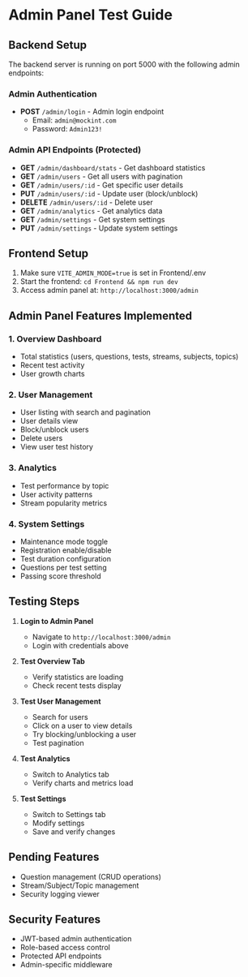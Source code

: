 # Admin Panel Test Guide

## Backend Setup
The backend server is running on port 5000 with the following admin endpoints:

### Admin Authentication
- **POST** `/admin/login` - Admin login endpoint
  - Email: `admin@mockint.com`
  - Password: `Admin123!`

### Admin API Endpoints (Protected)
- **GET** `/admin/dashboard/stats` - Get dashboard statistics
- **GET** `/admin/users` - Get all users with pagination
- **GET** `/admin/users/:id` - Get specific user details
- **PUT** `/admin/users/:id` - Update user (block/unblock)
- **DELETE** `/admin/users/:id` - Delete user
- **GET** `/admin/analytics` - Get analytics data
- **GET** `/admin/settings` - Get system settings
- **PUT** `/admin/settings` - Update system settings

## Frontend Setup
1. Make sure `VITE_ADMIN_MODE=true` is set in Frontend/.env
2. Start the frontend: `cd Frontend && npm run dev`
3. Access admin panel at: `http://localhost:3000/admin`

## Admin Panel Features Implemented

### 1. Overview Dashboard
- Total statistics (users, questions, tests, streams, subjects, topics)
- Recent test activity
- User growth charts

### 2. User Management
- User listing with search and pagination
- User details view
- Block/unblock users
- Delete users
- View user test history

### 3. Analytics
- Test performance by topic
- User activity patterns
- Stream popularity metrics

### 4. System Settings
- Maintenance mode toggle
- Registration enable/disable
- Test duration configuration
- Questions per test setting
- Passing score threshold

## Testing Steps

1. **Login to Admin Panel**
   - Navigate to `http://localhost:3000/admin`
   - Login with credentials above

2. **Test Overview Tab**
   - Verify statistics are loading
   - Check recent tests display

3. **Test User Management**
   - Search for users
   - Click on a user to view details
   - Try blocking/unblocking a user
   - Test pagination

4. **Test Analytics**
   - Switch to Analytics tab
   - Verify charts and metrics load

5. **Test Settings**
   - Switch to Settings tab
   - Modify settings
   - Save and verify changes

## Pending Features
- Question management (CRUD operations)
- Stream/Subject/Topic management
- Security logging viewer

## Security Features
- JWT-based admin authentication
- Role-based access control
- Protected API endpoints
- Admin-specific middleware